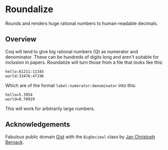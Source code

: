 # Roundalize
Rounds and renders huge rational numbers to human-readable decimals.

## Overview
Coq will tend to give big rational numbers (Q) as numerator and denominator. These can be hundreds of digits long and aren't suitable for inclusion in papers. Roundalize will turn those from a file that looks like this:

```
hello:61211:11345
world:33476:47196
```

Which are of the format `label:numerator:denominator` into this:

```
hello=5.3954
world=0.70929
```

This will work for arbitrarily large numbers.

## Acknowledgements
Fabulous public domain [Gist](https://gist.github.com/JcBernack/0b4eef59ca97ee931a2f45542b9ff06d) with the `BigDecimal` class by [Jan Christoph Bernack](https://github.com/JcBernack).
